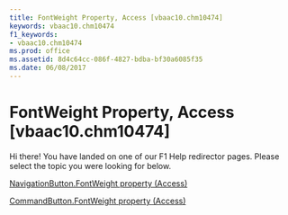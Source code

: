 ```yaml
---
title: FontWeight Property, Access [vbaac10.chm10474]
keywords: vbaac10.chm10474
f1_keywords:
- vbaac10.chm10474
ms.prod: office
ms.assetid: 8d4c64cc-086f-4827-bdba-bf30a6085f35
ms.date: 06/08/2017
---
```



# FontWeight Property, Access [vbaac10.chm10474]

Hi there! You have landed on one of our F1 Help redirector pages. Please select the topic you were looking for below.

[NavigationButton.FontWeight property (Access)](http://msdn.microsoft.com/library/23b07172-e1da-bd97-0515-a6c52da4636a%28Office.15%29.aspx)

[CommandButton.FontWeight property (Access)](http://msdn.microsoft.com/library/a7c0b157-c25c-24e5-b05d-cc8ab726ac7b%28Office.15%29.aspx)


